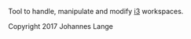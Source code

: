 Tool to handle, manipulate and modify [i3](http://i3wm.org/) workspaces.

Copyright 2017 Johannes Lange
